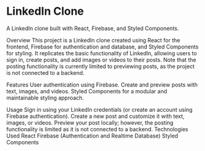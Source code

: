 <H1>LinkedIn Clone</H1>
A LinkedIn clone built with React, Firebase, and Styled Components.

Overview
This project is a LinkedIn clone created using React for the frontend, Firebase for authentication and database, and Styled Components for styling. It replicates the basic functionality of LinkedIn, allowing users to sign in, create posts, and add images or videos to their posts. Note that the posting functionality is currently limited to previewing posts, as the project is not connected to a backend.

Features
User authentication using Firebase.
Create and preview posts with text, images, and videos.
Styled Components for a modular and maintainable styling approach.

Usage
Sign in using your LinkedIn credentials (or create an account using Firebase authentication).
Create a new post and customize it with text, images, or videos.
Preview your post locally; however, the posting functionality is limited as it is not connected to a backend.
Technologies Used
React
Firebase (Authentication and Realtime Database)
Styled Components

